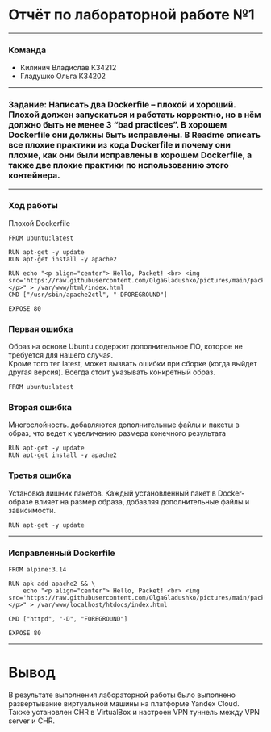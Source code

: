 # Отчёт по лабораторной работе №1  
---  
### Команда  
- Килинич Владислав К34212  
- Гладушко Ольга К34202  
---  
### Задание: Написать два Dockerfile – плохой и хороший. Плохой должен запускаться и работать корректно, но в нём должно быть не менее 3 “bad practices”. В хорошем Dockerfile они должны быть исправлены. В Readme описать все плохие практики из кода Dockerfile и почему они плохие, как они были исправлены в хорошем Dockerfile, а также две плохие практики по использованию этого контейнера.  
---  
### Ход работы  
Плохой Dockerfile  
```
FROM ubuntu:latest  

RUN apt-get -y update  
RUN apt-get install -y apache2  

RUN echo "<p align="center"> Hello, Packet! <br> <img src='https://raw.githubusercontent.com/OlgaGladushko/pictures/main/packet.webp'> </p>" > /var/www/html/index.html   
CMD ["/usr/sbin/apache2ctl", "-DFOREGROUND"]  

EXPOSE 80  
```
### Первая ошибка  
Образ на основе Ubuntu содержит дополнительное ПО, которое не требуется для нашего случая.  
Кроме того тег latest, может вызвать ошибки при сборке (когда выйдет другая версия). Всегда стоит указывать конкретный образ.  
```  
FROM ubuntu:latest  
```  

### Вторая ошибка  
Многослойность. добавляются дополнительные файлы и пакеты в образ, что ведет к увеличению размера конечного результата  
```  
RUN apt-get -y update  
RUN apt-get install -y apache2  
```  

### Третья ошибка   
Установка лишних пакетов. Каждый установленный пакет в Docker-образе влияет на размер образа, добавляя дополнительные файлы и зависимости.  
```
RUN apt-get -y update
```  
---
### Исправленный Dockerfile
```  
FROM alpine:3.14

RUN apk add apache2 && \ 
    echo "<p align="center"> Hello, Packet! <br> <img src='https://raw.githubusercontent.com/OlgaGladushko/pictures/main/packet.webp'> </p>" > /var/www/localhost/htdocs/index.html 

CMD ["httpd", "-D", "FOREGROUND"]

EXPOSE 80
```  

---
# Вывод
В результате выполнения лабораторной работы было выполнено развертывание виртуальной машины на платформе Yandex Cloud. Также установлен CHR в VirtualBox и настроен VPN туннель между VPN server и CHR.
